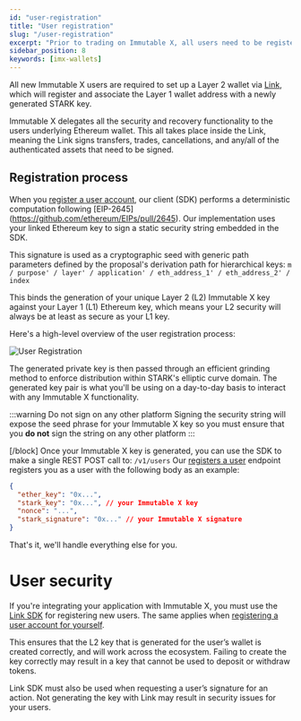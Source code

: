 ```yaml
---
id: "user-registration"
title: "User registration"
slug: "/user-registration"
excerpt: "Prior to trading on Immutable X, all users need to be registered"
sidebar_position: 8
keywords: [imx-wallets]
---
```

All new Immutable X users are required to set up a Layer 2 wallet via [Link](../guides/link-sdk/index.md), which will register and associate the Layer 1 wallet address with a newly generated STARK key.

Immutable X delegates all the security and recovery functionality to the users underlying Ethereum wallet. This all takes place inside the Link, meaning the Link signs transfers, trades, cancellations, and any/all of the authenticated assets that need to be signed.

## Registration process
When you [register a user account](../guides/getting-started-guide.md#register-a-user-account), our client (SDK) performs a deterministic computation following [EIP-2645] (https://github.com/ethereum/EIPs/pull/2645). Our implementation uses your linked Ethereum key to sign a static security string embedded in the SDK. 

This signature is used as a cryptographic seed with generic path parameters defined by the proposal's derivation path for hierarchical keys: 
`m / purpose' / layer' / application' / eth_address_1' / eth_address_2' / index`

This binds the generation of your unique Layer 2 (L2) Immutable X key against your Layer 1 (L1) Ethereum key, which means your L2 security will always be at least as secure as your L1 key. 

Here's a high-level overview of the user registration process:

![User Registration](/img/user-registration.png 'User Registration')

The generated private key is then passed through an efficient grinding method to enforce distribution within STARK's elliptic curve domain. The generated key pair is what you'll be using on a day-to-day basis to interact with any Immutable X functionality.

:::warning Do not sign on any other platform
Signing the security string will expose the seed phrase for your Immutable X key so you must ensure that you **do not** sign the string on any other platform
:::

[/block]
Once your Immutable X key is generated, you can use the SDK to make a single REST POST call to: `/v1/users`
Our [registers a user](/reference#/operations/registerUser) endpoint registers you as a user with the following body as an example:
```json
{
  "ether_key": "0x...",
  "stark_key": "0x...", // your Immutable X key
  "nonce": "...",
  "stark_signature": "0x..." // your Immutable X signature
}
```
That's it, we'll handle everything else for you.

# User security
If you're integrating your application with Immutable X, you must use the [Link SDK](../guides/link-sdk/index.md) for registering new users. The same applies when [registering a user account for yourself](../guides/getting-started-guide.md#register-a-user-account).

This ensures that the L2 key that is generated for the user’s wallet is created correctly, and will work across the ecosystem. Failing to create the key correctly may result in a key that cannot be used to deposit or withdraw tokens.

Link SDK must also be used when requesting a user’s signature for an action. Not generating the key with Link may result in security issues for your users.